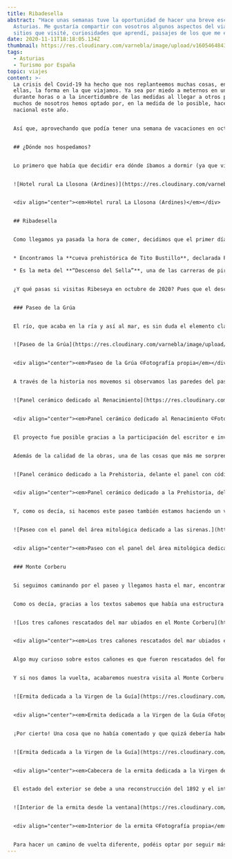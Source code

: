 ```yaml
---
title: Ribadesella
abstract: "Hace unas semanas tuve la oportunidad de hacer una breve escapada a
  Asturias. Me gustaría compartir con vosotros algunos aspectos del viaje:
  sitios que visité, curiosidades que aprendí, paisajes de los que me enamoré."
date: 2020-11-11T18:18:05.134Z
thumbnail: https://res.cloudinary.com/varnebla/image/upload/v1605464843/IMG_20201027_194550_488_y1wx3r.jpg
tags:
  - Asturias
  - Turismo por España
topic: viajes
content: >-
  La crisis del Covid-19 ha hecho que nos replanteemos muchas cosas, entre
  ellas, la forma en la que viajamos. Ya sea por miedo a meternos en un avión
  durante horas o a la incertidumbre de las medidas al llegar a otros países,
  muchos de nosotros hemos optado por, en la medida de lo posible, hacer turismo
  nacional este año.


  Así que, aprovechando que podía tener una semana de vacaciones en octubre, decidí conocer un destino al que hacía mucho tiempo que le tenía ganas pero que por un motivo u otro acababa dejando para más adelante: Asturias. La necesidad de verde y naturaleza por un lado y el hecho de que fuera la comunidad más segura en ese momento acabaron por decidirme.


  ## ¿Dónde nos hospedamos?


  Lo primero que había que decidir era dónde íbamos a dormir (ya que viajé en pareja) y optamos por establecer nuestro "cuartel general" en un pueblecito y desde allí ir moviéndonos. Había muchas opciones pero acabamos decidiéndonos por hospedarnos en el hotel rural **La Llosona (Ardines)**. Íbamos buscando alejarnos del alboroto de la ciudad para rodearnos solo de naturaleza y silencio y lo conseguimos. Además, los dueños eran encantadores, así como el gatito que rondaba por allí. Si tenéis que viajar a Asturias, sin duda os recomiendo este hotelito porque además de que las camas son muy cómodas, el desayuno que nos preparaban cada mañana era el chute de energía que necesitábamos para llegar a la hora de comer.


  ![Hotel rural La Llosona (Ardines)](https://res.cloudinary.com/varnebla/image/upload/v1605470461/IMG20201016102548_g2bqoz.jpg "Hotel rural La Llosona (Ardines) ©Fotografía propia")


  <div align="center"><em>Hotel rural La Llosona (Ardines)</em></div>


  ## Ribadesella


  Como llegamos ya pasada la hora de comer, decidimos que el primer día lo íbamos a dedicar a conocer el pueblo más cercano: Ribadesella. Esta villa asturiana es conocida sobre todo por dos sucesos:


  * Encontramos la **cueva prehistórica de Tito Bustillo**, declarada Patrimonio de la Humanidad por la UNESCO, debido a la importancia de sus pinturas y grabados.

  * Es la meta del **“Descenso del Sella”**, una de las carreras de piraguas más conocidas del mundo y que también ha sido declarada Interés Turístico Nacional. De hecho, es la única fiesta asturiana con este título.


  ¿Y qué pasas si visitas Ribeseya en octubre de 2020? Pues que el descenso no lo vas a ver y que la cueva tenía un limitadísimo aforo todo ocupado. Pero no es problema, esto sin duda es otro de los mil motivos que nos animarán a volver a visitarla.


  ### Paseo de la Grúa


  El río, que acaba en la ría y así al mar, es sin duda el elemento clave del paisaje. Muy recomendable es pasear por el paseo de la Grúa donde encontramos dos instalaciones que nos hacen movernos entre la historia y la mitología.


  ![Paseo de la Grúa](https://res.cloudinary.com/varnebla/image/upload/v1605470460/IMG20201012181608_qjagp8.jpg "Paseo de la Grúa")


  <div align="center"><em>Paseo de la Grúa ©Fotografía propia</em></div>


  A través de la historia nos movemos si observamos las paredes del paseo, donde se han instalado 6 paneles cerámicos que tienen como objetivo mantener viva la memoria histórica del puerto, desde la Prehistoria hasta inicios del S. XXI. Tal y como podemos leer en la placa que se instaló a la vez que los paneles (enero 2007): *"a lo largo de la historia, la desembocadura del Sella ha constituido un refugio natural de embarcaciones, dando lugar a una arraigada tradición pesquera y portuaria que ha forjado su carácter marinero".*


  ![Panel cerámico dedicado al Renacimiento](https://res.cloudinary.com/varnebla/image/upload/v1605470464/IMG20201012181455_tidclz.jpg "Panel cerámico dedicado al Renacimiento")


  <div align="center"><em>Panel cerámico dedicado al Renacimiento ©Fotografía propia</em></div>


  El proyecto fue posible gracias a la participación del escritor e investigador local J**osé Antonio Silva Sastre** (Toni Silva), quien se encargó de la elaboración del guion; el ceramista **Francisco Muñiz** (Taller Carrió), quien traslado los dibujos a la cerámica; y el humorista y dibujante **Antonio Mingote**, quien plasmó en imágenes la historia.


  Además de la calidad de la obras, una de las cosas que más me sorprendió fue el buen estado de conservación que presentan. Por otro lado, también me gustó el trabajo en cuanto a labores de accesibilidad: delante de cada panel se han colocado unos pequeños atriles con tres imágenes **acompañadas de código braille y un código QR**. Si lo escaneamos con nuestro móvil accedemos rápidamente a un corto audio (1-3 minutos) que nos habla del período histórico del panel que tenemos delante.


  ![Panel cerámico dedicado a la Prehistoria, delante el panel con código braille y código QR](https://res.cloudinary.com/varnebla/image/upload/v1605470466/IMG20201012181226_jtwtd0.jpg "Panel cerámico dedicado a la Prehistoria, delante el panel con código braille y código QR")


  <div align="center"><em>Panel cerámico dedicado a la Prehistoria, delante el panel con código braille y código QR ©Fotografía propia</em></div>


  Y, como os decía, si hacemos este paseo también estamos haciendo un viaje por el mundo de la mitología asturiana. Todas las sociedades, especialmente las rurales, **desarrollan un mundo mágico que les permite explicar y entender factores** que no tienen una explicación más sencilla. En el caso de Asturias, las criaturas que encontramos son numerosas y en esta área mitológica del paseo podemos acercarnos a ellas. Aproximadamente coincidiendo con el medio camino entre un panel histórico y el otro, se ha colocado un panel con datos interesantes de las sirenas, el trasgu, el nuberu y otros encantadores personajes.


  ![Paseo con el panel del área mitológica dedicado a las sirenas.](https://res.cloudinary.com/varnebla/image/upload/v1605470466/IMG20201012182535_gkkngl.jpg "Paseo con el panel del área mitológica dedicado a las sirenas.")


  <div align="center"><em>Paseo con el panel del área mitológica dedicado a las sirenas. ©Fotografía propia</em></div>


  ### Monte Corberu


  Si seguimos caminando por el paseo y llegamos hasta el mar, encontramos una escalinata a la derecha por la que podemos ascender al **Monte Corberu.** Este era un lugar muy estratégico, por lo que se convirtió en el punto de vigilancia y control de la villa. Según textos del S. XVI, antiguamente había una estructura de defensa para protegerse de los posibles ataques de la flota francesa. Ya sabemos que, durante ese siglo, hubo constantes enfrentamientos entre ambos países.


  Como os decía, gracias a los textos sabemos que había una estructura con al menos una torre de defensa, que fue reforzada en el S. XVIII y que estuvo en uso hasta la Guerra de la Independencia (1808). Es en este momento cuando seguramente se destruye y ya no vuelve a ponerse en funcionamiento. A modo de recordatorio de lo que fue el sitio, se han dejado tres cañones.


  ![Los tres cañones rescatados del mar ubiados en el Monte Corberu](https://res.cloudinary.com/varnebla/image/upload/v1605470847/IMG20201012190627_sutdv3.jpg "Los tres cañones rescatados del mar ubiados en el Monte Corberu")


  <div align="center"><em>Los tres cañones rescatados del mar ubiados en el Monte Corberu ©Fotografía propia</em></div>


  Algo muy curioso sobre estos cañones es que fueron rescatados del fondo del mar, donde aún permanecen al menos dos más. Dado que eran los propios vecinos los encargados de la defensa, se dice que, durante el asedio de las tropas francesas en la Guerra de la Independencia, **tiraron los cañones al mar para evitar que cayeran en manos enemigas**. Tras su recuperación, se colocaron en el muelle y se usaban como amarre para los barcos. Actualmente, los encontramos en el monte, lugar para el que fueron fabricados hace 200 años. La verdad es que las vistas son increíbles y fue un lujo poder disfrutar durante unos minutos de tanta paz y tranquilidad.


  Y si nos damos la vuelta, acabaremos nuestra visita al Monte Corberu con la imagen de la ermita dedicada a la Virgen de la Guía, patrona de los marineros. Según la tradición, esta virgen fue encontrada en el mar en una embarcación dirigida por una paloma. Este es el motivo por el que se la representa con una pequeña barca en la mano. El primer domingo de julio, coincidiendo con su festividad y en muestra de agradecimiento por su protección, la sacan en procesión en un barco hasta el mar.


  ![Ermita dedicada a la Virgen de la Guía](https://res.cloudinary.com/varnebla/image/upload/v1605471005/IMG20201012190427_enkax2.jpg "Ermita dedicada a la Virgen de la Guía")


  <div align="center"><em>Ermita dedicada a la Virgen de la Guía ©Fotografía propia</em></div>


  ¡Por cierto! Una cosa que no había comentado y que quizá debería haber sido lo primero. Te encantará saber que estás en una zona propensa a los derrumbes. De hecho, el último derrumbe se llevó parte de la ermita y por eso actualmente tiene este aspecto. El edificio que hoy podemos contemplar es, por tanto, **una parte del original del S. XVI**, construido seguramente a la vez que el refuerzo de la estructura de defensa. Toda la parte de la cabecera desapareció acantilado abajo debido **a un derrumbe en el S. XIX**. Esto significa que la ermita no tiene altar, aunque sí podemos ver el arco original.


  ![Ermita dedicada a la Virgen de la Guía](https://res.cloudinary.com/varnebla/image/upload/v1605471003/IMG20201012191020_qgyjdr.jpg "Ermita dedicada a la Virgen de la Guía")


  <div align="center"><em>Cabecera de la ermita dedicada a la Virgen de la Guía ©Fotografía propia</em></div>


  El estado del exterior se debe a una reconstrucción del 1892 y el interior está adornado con retablos, figuras e imágenes de los años 40 (S. XX). Lamentablemente **no se puede entrar,** pero intenté hacer unas fotos por las ventanas para que vierais que está todo decorado al más puro estilo marinero. Además, os añado una fotografía de la Virgen con la embarcación en las manos. Y una última cosa, que luego me dicen que no aviso: la disposición del acantilado, con sus grandes planchas que periódicamente se desploman, hacen prever un futuro desprendimiento que podría llevar a la total destrucción del edificio.


  ![Interior de la ermita desde la ventana](https://res.cloudinary.com/varnebla/image/upload/v1605470456/HORIZONTAL_tsh8tk.jpg "Interior de la ermita desde la ventana")


  <div align="center"><em>Interior de la ermita ©Fotografía propia</em></div>


  Para hacer un camino de vuelta diferente, podéis optar por seguir más allá de la ermita y volver por una calle que está al otro extremo del monte. Se pasa por callejuelas hasta llegar a unas escaleras que vuelven a dejarte a pie de río. Nosotros pudimos aparcar el coche en el paseo sin problemas, así que acabada nuestra visita decidimos cenar algo rápido y volver al hotel, ya que al día siguiente teníamos organizada muy temprano una ruta en Jeep.
---
```

